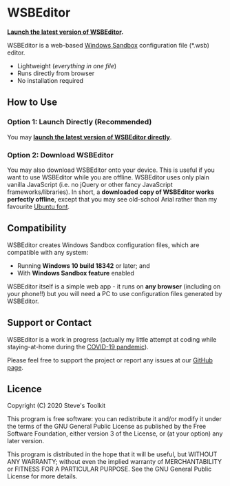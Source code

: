 # WSBEditor

**[Launch the latest version of WSBEditor](https://leesteve.tk/WSBEditor/WSBEditor.html).**

WSBEditor is a web-based [Windows Sandbox](https://docs.microsoft.com/en-us/windows/security/threat-protection/windows-sandbox/windows-sandbox-overview) configuration file (*.wsb) editor.

- Lightweight (_everything in one file_)
- Runs directly from browser
- No installation required

## How to Use

### Option 1: Launch Directly (Recommended)
You may **[launch the latest version of WSBEditor directly](https://leesteve.tk/WSBEditor/WSBEditor.html)**.

### Option 2: Download WSBEditor
You may also download WSBEditor onto your device.
This is useful if you want to use WSBEditor while you are offline.  WSBEditor uses only plain vanilla JavaScript (i.e. no jQuery or other fancy JavaScript frameworks/libraries).  In short, a **downloaded copy of WSBEditor works perfectly offline**, except that you may see old-school Arial rather than my favourite [Ubuntu font](https://design.ubuntu.com/font/). 

## Compatibility

WSBEditor creates Windows Sandbox configuration files, which are compatible with any system:
- Running **Windows 10 build 18342** or later; and
- With **Windows Sandbox feature** enabled

WSBEditor itself is a simple web app - it runs on **any browser** (including on your phone!!) but you will need a PC to use configuration files generated by WSBEditor.

## Support or Contact

WSBEditor is a work in progress (actually my little attempt at coding while staying-at-home during the [COVID-19 pandemic](https://en.wikipedia.org/wiki/COVID-19_pandemic)).

Please feel free to support the project or report any issues at our [GitHub page](https://github.com/leestevetk/WSBEditor).

## Licence

Copyright (C) 2020 Steve's Toolkit

This program is free software: you can redistribute it and/or modify it under the terms of the GNU General Public License as published by the Free Software Foundation, either version 3 of the License, or (at your option) any later version.

This program is distributed in the hope that it will be useful, but WITHOUT ANY WARRANTY; without even the implied warranty of MERCHANTABILITY or FITNESS FOR A PARTICULAR PURPOSE. See the GNU General Public License for more details.


